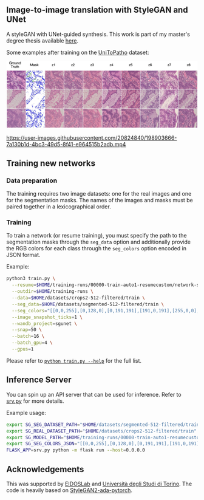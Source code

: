 ## Image-to-image translation with StyleGAN and UNet
A styleGAN with UNet-guided synthesis. This work is part of my master's degree thesis available [here](https://desislav.dev/msc-thesis-compressed.pdf). 

Some examples after training on the [UniToPatho](https://github.com/EIDOSLAB/UNITOPATHO) dataset:

![multi-style-generation](./docs/multi-style-generation.jpg)

https://user-images.githubusercontent.com/20824840/198903666-7a130b1d-4bc3-49d5-8f41-e964515b2adb.mp4

## Training new networks
### Data preparation
The training requires two image datasets: one for the real images and one for the segmentation masks. The names of the images and masks must be paired together in a lexicographical order.

### Training
To train a network (or resume training), you must specify the path to the segmentation masks through the `seg_data` option and additionally provide the RGB colors for each class through the `seg_colors` option encoded in JSON format.

Example:
```bash
python3 train.py \
  --resume=$HOME/training-runs/00000-train-auto1-resumecustom/network-snapshot-001000.pkl \
  --outdir=$HOME/training-runs \
  --data=$HOME/datasets/crops2-512-filtered/train \
  --seg_data=$HOME/datasets/segmented-512-filtered/train \
  --seg_colors="[[0,0,255],[0,128,0],[0,191,191],[191,0,191],[255,0,0],[255,255,255]]" \
  --image_snapshot_ticks=1 \
  --wandb_project=sgunet \
  --snap=50 \
  --batch=16 \
  --batch_gpu=4 \
  --gpus=1
```

Please refer to [`python train.py --help`](./docs/train-help.txt) for the full list.

## Inference Server
You can spin up an API server that can be used for inference. Refer to [srv.py](./srv.py) for more details.

Example usage:
```bash
export SG_SEG_DATASET_PATH="$HOME/datasets/segmented-512-filtered/train"
export SG_REAL_DATASET_PATH="$HOME/datasets/crops2-512-filtered/train"
export SG_MODEL_PATH="$HOME/training-runs/00000-train-auto1-resumecustom/network-snapshot-001000.pkl"
export SG_SEG_COLORS_JSON="[[0,0,255],[0,128,0],[0,191,191],[191,0,191],[255,0,0],[255,255,255]]"
FLASK_APP=srv.py python -m flask run --host=0.0.0.0
```

## Acknowledgements
This was supported by [EIDOSLab](https://github.com/EIDOSlab) and [Università degli Studi di Torino](https://www.unito.it/). The code is heavily based on [StyleGAN2-ada-pytorch](https://github.com/NVlabs/stylegan2-ada-pytorch).
